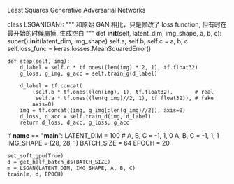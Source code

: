 

<!--
 * @version:
 * @Author:  StevenJokess https://github.com/StevenJokess
 * @Date: 2020-10-17 17:21:21
 * @LastEditors:  StevenJokess https://github.com/StevenJokess
 * @LastEditTime: 2020-11-07 23:44:46
 * @Description:
 * @TODO::
 * @Reference:
-->
Least Squares Generative Adversarial Networks

class LSGAN(GAN):
    """
    和原始 GAN 相比，只是修改了 loss function, 但有时在最开始的时候崩掉, 生成空白
    """
    def __init__(self, latent_dim, img_shape, a, b, c):
        super().__init__(latent_dim, img_shape)
        self.a, self.b, self.c = a, b, c
        self.loss_func = keras.losses.MeanSquaredError()

    def step(self, img):
        d_label = self.c * tf.ones((len(img) * 2, 1), tf.float32)
        g_loss, g_img, g_acc = self.train_g(d_label)

        d_label = tf.concat(
            (self.b * tf.ones((len(img), 1), tf.float32),       # real
             self.a * tf.ones((len(g_img)//2, 1), tf.float32)), # fake
            axis=0)
        img = tf.concat((img, g_img[:len(g_img)//2]), axis=0)
        d_loss, d_acc = self.train_d(img, d_label)
        return d_loss, d_acc, g_loss, g_acc


if __name__ == "__main__":
    LATENT_DIM = 100
    # A, B, C = -1, 1, 0
    A, B, C = -1, 1, 1
    IMG_SHAPE = (28, 28, 1)
    BATCH_SIZE = 64
    EPOCH = 20

    set_soft_gpu(True)
    d = get_half_batch_ds(BATCH_SIZE)
    m = LSGAN(LATENT_DIM, IMG_SHAPE, A, B, C)
    train(m, d, EPOCH)

[1]: https://arxiv.org/pdf/1611.04076.pdf
[2]: https://github.com/MorvanZhou/mnistGANs/blob/main/lsgan.py
